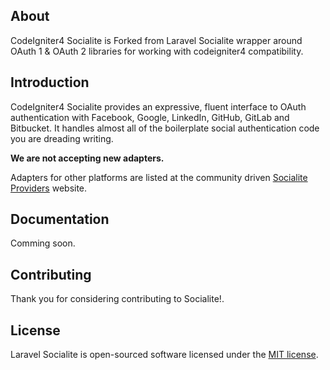 ## About

CodeIgniter4 Socialite is Forked from Laravel Socialite wrapper around OAuth 1 & OAuth 2 libraries for working with codeigniter4 compatibility.

## Introduction

CodeIgniter4 Socialite provides an expressive, fluent interface to OAuth authentication with Facebook, Google, LinkedIn, GitHub, GitLab and Bitbucket. It handles almost all of the boilerplate social authentication code you are dreading writing.

**We are not accepting new adapters.**

Adapters for other platforms are listed at the community driven [Socialite Providers](https://socialiteproviders.netlify.com/) website.

## Documentation

Comming soon.

## Contributing

Thank you for considering contributing to Socialite!.

## License

Laravel Socialite is open-sourced software licensed under the [MIT license](LICENSE.md).
